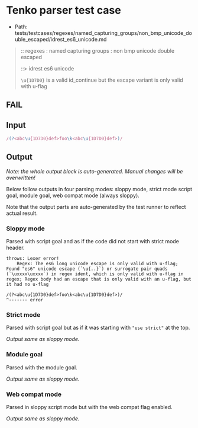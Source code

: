 # Tenko parser test case

- Path: tests/testcases/regexes/named_capturing_groups/non_bmp_unicode_double_escaped/idrest_es6_unicode.md

> :: regexes : named capturing groups : non bmp unicode double escaped
>
> ::> idrest es6 unicode
>
> `\u{1D7D0}` is a valid id_continue but the escape variant is only valid with u-flag

## FAIL

## Input

`````js
/(?<abc\u{1D7D0}def>foo\k<abc\u{1D7D0}def>)/
`````

## Output

_Note: the whole output block is auto-generated. Manual changes will be overwritten!_

Below follow outputs in four parsing modes: sloppy mode, strict mode script goal, module goal, web compat mode (always sloppy).

Note that the output parts are auto-generated by the test runner to reflect actual result.

### Sloppy mode

Parsed with script goal and as if the code did not start with strict mode header.

`````
throws: Lexer error!
    Regex: The es6 long unicode escape is only valid with u-flag; Found "es6" unicode escape (`\u{..}`) or surrogate pair quads (`\uxxxx\uxxxx`) in regex ident, which is only valid with u-flag in regex; Regex body had an escape that is only valid with an u-flag, but it had no u-flag

/(?<abc\u{1D7D0}def>foo\k<abc\u{1D7D0}def>)/
^------- error
`````

### Strict mode

Parsed with script goal but as if it was starting with `"use strict"` at the top.

_Output same as sloppy mode._

### Module goal

Parsed with the module goal.

_Output same as sloppy mode._

### Web compat mode

Parsed in sloppy script mode but with the web compat flag enabled.

_Output same as sloppy mode._
